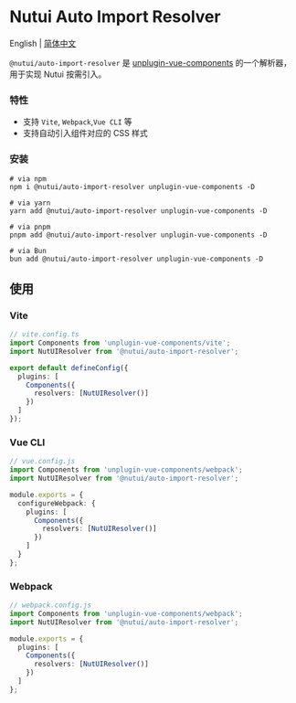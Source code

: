 # Nutui Auto Import Resolver

English | [简体中文](./README.zh-CN.md)

`@nutui/auto-import-resolver` 是 [unplugin-vue-components](https://github.com/unplugin/unplugin-vue-components) 的一个解析器，用于实现 Nutui 按需引入。

### 特性

- 支持 `Vite`, `Webpack`,`Vue CLI` 等
- 支持自动引入组件对应的 CSS 样式

### 安装

```shell
# via npm
npm i @nutui/auto-import-resolver unplugin-vue-components -D

# via yarn
yarn add @nutui/auto-import-resolver unplugin-vue-components -D

# via pnpm
pnpm add @nutui/auto-import-resolver unplugin-vue-components -D

# via Bun
bun add @nutui/auto-import-resolver unplugin-vue-components -D
```

## 使用

### Vite

```ts
// vite.config.ts
import Components from 'unplugin-vue-components/vite';
import NutUIResolver from '@nutui/auto-import-resolver';

export default defineConfig({
  plugins: [
    Components({
      resolvers: [NutUIResolver()]
    })
  ]
});
```

### Vue CLI

```ts
// vue.config.js
import Components from 'unplugin-vue-components/webpack';
import NutUIResolver from '@nutui/auto-import-resolver';

module.exports = {
  configureWebpack: {
    plugins: [
      Components({
        resolvers: [NutUIResolver()]
      })
    ]
  }
};
```

### Webpack

```ts
// webpack.config.js
import Components from 'unplugin-vue-components/webpack';
import NutUIResolver from '@nutui/auto-import-resolver';

module.exports = {
  plugins: [
    Components({
      resolvers: [NutUIResolver()]
    })
  ]
};
```
